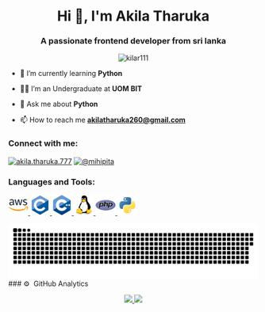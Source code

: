 <h1 align="center">Hi 👋, I'm Akila Tharuka</h1>
<h3 align="center">A passionate frontend developer from sri lanka</h3>

<p align="center"> <img src="https://komarev.com/ghpvc/?username=kilar111&label=Profile%20views&color=0e75b6&style=flat" alt="kilar111" /> </p>

- 🌱 I’m currently learning **Python**

- 🧑‍🎓 I’m an Undergraduate at **UOM BIT**

- 💬 Ask me about **Python**

- 📫 How to reach me **akilatharuka260@gmail.com**

<h3 align="left">Connect with me:</h3>
<p align="left">
<a href="https://fb.com/akila.tharuka.777" target="blank"><img align="center" src="https://raw.githubusercontent.com/rahuldkjain/github-profile-readme-generator/master/src/images/icons/Social/facebook.svg" alt="akila.tharuka.777" height="30" width="40" /></a>
<a href="https://www.youtube.com/c/@mihipita" target="blank"><img align="center" src="https://raw.githubusercontent.com/rahuldkjain/github-profile-readme-generator/master/src/images/icons/Social/youtube.svg" alt="@mihipita" height="30" width="40" /></a>
</p>

<h3 align="left">Languages and Tools:</h3>
<p align="left"> <a href="https://aws.amazon.com" target="_blank" rel="noreferrer"> <img src="https://raw.githubusercontent.com/devicons/devicon/master/icons/amazonwebservices/amazonwebservices-original-wordmark.svg" alt="aws" width="40" height="40"/> </a> <a href="https://www.cprogramming.com/" target="_blank" rel="noreferrer"> <img src="https://raw.githubusercontent.com/devicons/devicon/master/icons/c/c-original.svg" alt="c" width="40" height="40"/> </a> <a href="https://www.w3schools.com/cpp/" target="_blank" rel="noreferrer"> <img src="https://raw.githubusercontent.com/devicons/devicon/master/icons/cplusplus/cplusplus-original.svg" alt="cplusplus" width="40" height="40"/> </a> <a href="https://www.linux.org/" target="_blank" rel="noreferrer"> <img src="https://raw.githubusercontent.com/devicons/devicon/master/icons/linux/linux-original.svg" alt="linux" width="40" height="40"/> </a> <a href="https://www.php.net" target="_blank" rel="noreferrer"> <img src="https://raw.githubusercontent.com/devicons/devicon/master/icons/php/php-original.svg" alt="php" width="40" height="40"/> </a> <a href="https://www.python.org" target="_blank" rel="noreferrer"> <img src="https://raw.githubusercontent.com/devicons/devicon/master/icons/python/python-original.svg" alt="python" width="40" height="40"/> </a> </p> 

<!-- ![Snake animation](https://github.com/Pepyn0/Pepyn0/blob/output/github-contribution-grid-snake.svg) -->

<div>
  <img src="https://github.com/Pepyn0/Pepyn0/raw/output/github-contribution-grid-snake.svg" alt="snake"></center>
</div> 
### ⚙️ &nbsp;GitHub Analytics

<p align="center">
<a href="https://github.com/kilar111">
  <img height="180em" src="https://github-readme-stats-eight-theta.vercel.app/api?username=kilar111&show_icons=true&theme=algolia&include_all_commits=true&count_private=true"/>
  <img height="180em" src="https://github-readme-stats-eight-theta.vercel.app/api/top-langs/?username=AVS1508&layout=compact&langs_count=8&theme=algolia"/>
</a>
</p>

